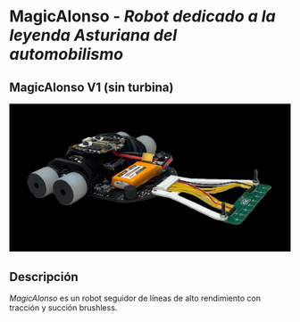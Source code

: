 # MagicAlonso - _Robot dedicado a la leyenda Asturiana del automobilismo_

## MagicAlonso V1 (sin turbina)

![imagen](MagicAlonsoV1_ensamblado.jpg)

## Descripción

_MagicAlonso_ es un robot seguidor de líneas de alto rendimiento con tracción y succión brushless. 